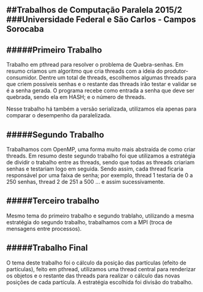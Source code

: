 ##Trabalhos de Computação Paralela 2015/2
###Universidade Federal e São Carlos - Campos Sorocaba
---

#####Primeiro Trabalho
---
Trabalho em pthread para resolver o problema de Quebra-senhas. 
Em resumo criamos um algoritmo que cria threads com a ideia do produtor-consumidor.
Dentre um total de threads, escolhemos algumas threads para que criem possíveis senhas e o restante das threads irão testar e validar se é a senha gerada. O programa recebe como entrada a senha que deve ser quebrada, sendo ela em HASH; e o número de threads.

Nesse trabalho há também a versão serializada, utilizamos ela apenas para comparar o desempenho da paralelizada.

#####Segundo Trabalho
---
Trabalhamos com OpenMP, uma forma muito mais abstraída de como criar threads.
Em resumo deste segundo trabalho foi que utilizamos a estratégia de dividir o trabalho entre as threads, sendo que todas as threads criariam senhas e testariam logo em seguida. Sendo assim, cada thread ficaria responsável por uma faixa de senha; por exemplo, thread 1 testaria de 0 a 250 senhas, thread 2 de 251 a 500 ... e assim sucessivamente.

#####Terceiro trabalho
---
Mesmo tema do primeiro trabalho e segundo trablaho, utilizando a mesma estratégia do segundo trabalho, trabalhamos com a MPI (troca de mensagens entre processos).

#####Trabalho Final
---
O tema deste trabalho foi o cálculo da posição das partículas (efeito de partículas), feito em pthread, utilizamos uma thread central para renderizar os objetos e o restante das threads para realizar o cálculo das novas posições de cada partícula. A estratégia escolhida foi divisão do trabalho.


